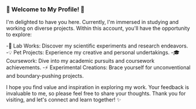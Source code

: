 ### 🌟 Welcome to My Profile! 🌟

I'm delighted to have you here. Currently, I'm immersed in studying and working on diverse projects. Within this account, you'll have the opportunity to explore:

-🔬 Lab Works: Discover my scientific experiments and research endeavors.
-💡 Pet Projects: Experience my creative and personal undertakings.
-🎓 Coursework: Dive into my academic pursuits and coursework achievements.
-⚡️ Experimental Creations: Brace yourself for unconventional and boundary-pushing projects.

I hope you find value and inspiration in exploring my work. Your feedback is invaluable to me, so please feel free to share your thoughts. Thank you for visiting, and let's connect and learn together! ✨
